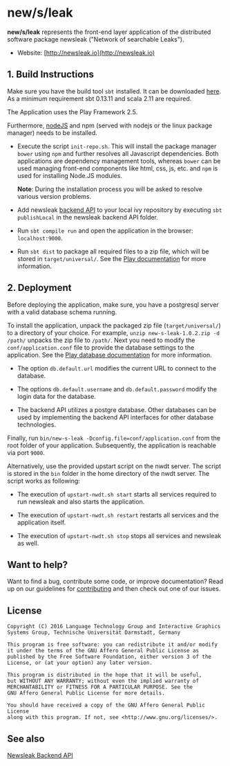 new/s/leak
==========

**new/s/leak** represents the front-end layer application of the distributed software package newsleak ("Network of searchable Leaks").

* Website: [http://newsleak.io](http://newsleak.io)


## 1. Build Instructions


Make sure you have the build tool `sbt` installed. It can be downloaded [here](http://www.scala-sbt.org/). As a minimum requirement sbt 0.13.11 and scala 2.11 are required.

The Application uses the Play Framework 2.5.

Furthermore, [nodeJS](https://nodejs.org/) and npm (served with nodejs or the linux package manager) needs to be installed.

* Execute the script `init-repo.sh`. This will install the package manager `bower` using `npm` and further resolves all Javascript dependencies. Both applications are dependency management tools, whereas `bower` can be used managing front-end components like html, css, js, etc.  and `npm` is used for installing Node.JS modules.

  **Note**: During the installation process you will be asked to resolve various version problems.
  
* Add newsleak [backend API](https://github.com/tudarmstadt-lt/newsleak) to your local ivy repository by executing `sbt publishLocal` in the newsleak backend API folder.

* Run `sbt compile run` and open the application in the browser: `localhost:9000`.

* Run `sbt dist` to package all required files to a zip file, which will be stored in `target/universal/`. See the [Play documentation](https://www.playframework.com/documentation/2.5.x/Production) for more information.


## 2. Deployment

Before deploying the application, make sure, you have a postgresql server with a valid database schema running.

To install the application, unpack the packaged zip file (`target/universal/`) to a directory of your choice. For example, `unzip new-s-leak-1.0.2.zip -d /path/` unpacks the zip file to `/path/`. Next you need to modify the `conf/application.conf` file to provide the database settings to the application. See the [Play database documentation](https://www.playframework.com/documentation/2.5.x/ScalaDatabase) for more information.

* The option `db.default.url` modifies the current URL to connect to the database.

* The options `db.default.username` and `db.default.password` modify the login data for the database.

* The backend API utilizes a postgre database. Other databases can be used by implementing the backend API interfaces for other database technologies. 

Finally, run `bin/new-s-leak -Dconfig.file=conf/application.conf` from the root folder of your application. Subsequently, the application is reachable via port `9000`.

Alternatively, use the provided upstart script on the nwdt server. The script is stored in the `bin` folder in the home directory of the nwdt server. The script works as following:

* The execution of `upstart-nwdt.sh start` starts all services required to run newsleak and also starts the application.

* The execution of `upstart-nwdt.sh restart` restarts all services and the application itself.

* The execution of `upstart-nwdt.sh stop` stops all services and newsleak as well.


## Want to help?

Want to find a bug, contribute some code, or improve documentation? Read up on our guidelines for [contributing](https://github.com/tudarmstadt-lt/newsleak/blob/master/CONTRIBUTING.md) and then check out one of our issues.

## License

```
Copyright (C) 2016 Language Technology Group and Interactive Graphics Systems Group, Technische Universität Darmstadt, Germany

This program is free software: you can redistribute it and/or modify
it under the terms of the GNU Affero General Public License as
published by the Free Software Foundation, either version 3 of the
License, or (at your option) any later version.

This program is distributed in the hope that it will be useful,
but WITHOUT ANY WARRANTY; without even the implied warranty of
MERCHANTABILITY or FITNESS FOR A PARTICULAR PURPOSE. See the
GNU Affero General Public License for more details.

You should have received a copy of the GNU Affero General Public License
along with this program. If not, see <http://www.gnu.org/licenses/>.
```

See also
--------
[Newsleak Backend API](https://github.com/tudarmstadt-lt/newsleak)
